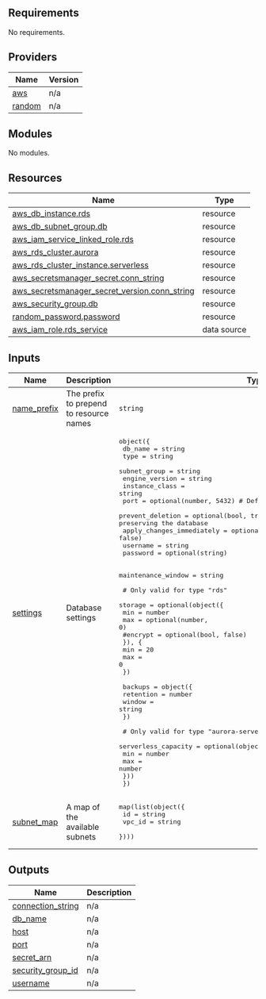 <!-- BEGIN_TF_DOCS -->
## Requirements

No requirements.

## Providers

| Name | Version |
|------|---------|
| <a name="provider_aws"></a> [aws](#provider\_aws) | n/a |
| <a name="provider_random"></a> [random](#provider\_random) | n/a |

## Modules

No modules.

## Resources

| Name | Type |
|------|------|
| [aws_db_instance.rds](https://registry.terraform.io/providers/hashicorp/aws/latest/docs/resources/db_instance) | resource |
| [aws_db_subnet_group.db](https://registry.terraform.io/providers/hashicorp/aws/latest/docs/resources/db_subnet_group) | resource |
| [aws_iam_service_linked_role.rds](https://registry.terraform.io/providers/hashicorp/aws/latest/docs/resources/iam_service_linked_role) | resource |
| [aws_rds_cluster.aurora](https://registry.terraform.io/providers/hashicorp/aws/latest/docs/resources/rds_cluster) | resource |
| [aws_rds_cluster_instance.serverless](https://registry.terraform.io/providers/hashicorp/aws/latest/docs/resources/rds_cluster_instance) | resource |
| [aws_secretsmanager_secret.conn_string](https://registry.terraform.io/providers/hashicorp/aws/latest/docs/resources/secretsmanager_secret) | resource |
| [aws_secretsmanager_secret_version.conn_string](https://registry.terraform.io/providers/hashicorp/aws/latest/docs/resources/secretsmanager_secret_version) | resource |
| [aws_security_group.db](https://registry.terraform.io/providers/hashicorp/aws/latest/docs/resources/security_group) | resource |
| [random_password.password](https://registry.terraform.io/providers/hashicorp/random/latest/docs/resources/password) | resource |
| [aws_iam_role.rds_service](https://registry.terraform.io/providers/hashicorp/aws/latest/docs/data-sources/iam_role) | data source |

## Inputs

| Name | Description | Type | Default | Required |
|------|-------------|------|---------|:--------:|
| <a name="input_name_prefix"></a> [name\_prefix](#input\_name\_prefix) | The prefix to prepend to resource names | `string` | n/a | yes |
| <a name="input_settings"></a> [settings](#input\_settings) | Database settings | <pre>object({<br>    db_name                   = string<br>    type                      = string<br>    subnet_group              = string<br>    engine_version            = string<br>    instance_class            = string<br>    port                      = optional(number, 5432) # Default to postgres port<br>    prevent_deletion          = optional(bool, true)   # We usually want to default to preserving the database<br>    apply_changes_immediately = optional(bool, false)<br>    username                  = string<br>    password                  = optional(string)<br><br>    maintenance_window = string<br><br>    # Only valid for type "rds"<br>    storage = optional(object({<br>      min = number<br>      max = optional(number, 0)<br>      #encrypt = optional(bool, false)<br>      }), {<br>      min = 20<br>      max = 0<br>    })<br><br>    backups = object({<br>      retention = number<br>      window    = string<br>    })<br><br>    # Only valid for type "aurora-serverless"<br>    serverless_capacity = optional(object({<br>      min = number<br>      max = number<br>    }))<br>  })</pre> | n/a | yes |
| <a name="input_subnet_map"></a> [subnet\_map](#input\_subnet\_map) | A map of the available subnets | <pre>map(list(object({<br>    id     = string<br>    vpc_id = string<br>  })))</pre> | n/a | yes |

## Outputs

| Name | Description |
|------|-------------|
| <a name="output_connection_string"></a> [connection\_string](#output\_connection\_string) | n/a |
| <a name="output_db_name"></a> [db\_name](#output\_db\_name) | n/a |
| <a name="output_host"></a> [host](#output\_host) | n/a |
| <a name="output_port"></a> [port](#output\_port) | n/a |
| <a name="output_secret_arn"></a> [secret\_arn](#output\_secret\_arn) | n/a |
| <a name="output_security_group_id"></a> [security\_group\_id](#output\_security\_group\_id) | n/a |
| <a name="output_username"></a> [username](#output\_username) | n/a |
<!-- END_TF_DOCS -->